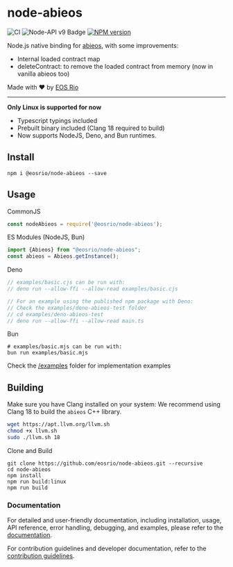 # node-abieos

![CI](https://github.com/eosrio/node-abieos/actions/workflows/build.yml/badge.svg)
![Node-API v9 Badge](https://github.com/nodejs/abi-stable-node/blob/doc/assets/Node-API%20v9%20Badge.svg)
[![NPM version](https://img.shields.io/npm/v/@eosrio/node-abieos.svg?style=flat)](https://www.npmjs.com/package/@eosrio/node-abieos)

Node.js native binding for [abieos](https://github.com/AntelopeIO/abieos), with some improvements:

- Internal loaded contract map
- deleteContract: to remove the loaded contract from memory (now in vanilla abieos too)

Made with ♥ by [EOS Rio](https://eosrio.io/)

----
**Only Linux is supported for now**

- Typescript typings included
- Prebuilt binary included (Clang 18 required to build)
- Now supports NodeJS, Deno, and Bun runtimes.

## Install

```shell script
npm i @eosrio/node-abieos --save
```

## Usage

CommonJS

```js
const nodeAbieos = require('@eosrio/node-abieos');
```

ES Modules (NodeJS, Bun)

```typescript
import {Abieos} from "@eosrio/node-abieos";
const abieos = Abieos.getInstance();
```

Deno

```typescript
// examples/basic.cjs can be run with:
// deno run --allow-ffi --allow-read examples/basic.cjs

// For an example using the published npm package with Deno:
// Check the examples/deno-abieos-test folder
// cd examples/deno-abieos-test
// deno run --allow-ffi --allow-read main.ts
```

Bun

```shell script
# examples/basic.mjs can be run with:
bun run examples/basic.mjs
```

Check the [/examples](https://github.com/eosrio/node-abieos/tree/master/examples) folder for implementation examples

## Building

Make sure you have Clang installed on your system:
We recommend using Clang 18 to build the `abieos` C++ library.

```bash
wget https://apt.llvm.org/llvm.sh
chmod +x llvm.sh
sudo ./llvm.sh 18
```

Clone and Build

```shell script
git clone https://github.com/eosrio/node-abieos.git --recursive
cd node-abieos
npm install
npm run build:linux
npm run build
```

### Documentation

For detailed and user-friendly documentation, including installation, usage, API reference, error handling, debugging, and examples, please refer to the [documentation](docs/README.md).

For contribution guidelines and developer documentation, refer to the [contribution guidelines](docs/CONTRIBUTING.md).
